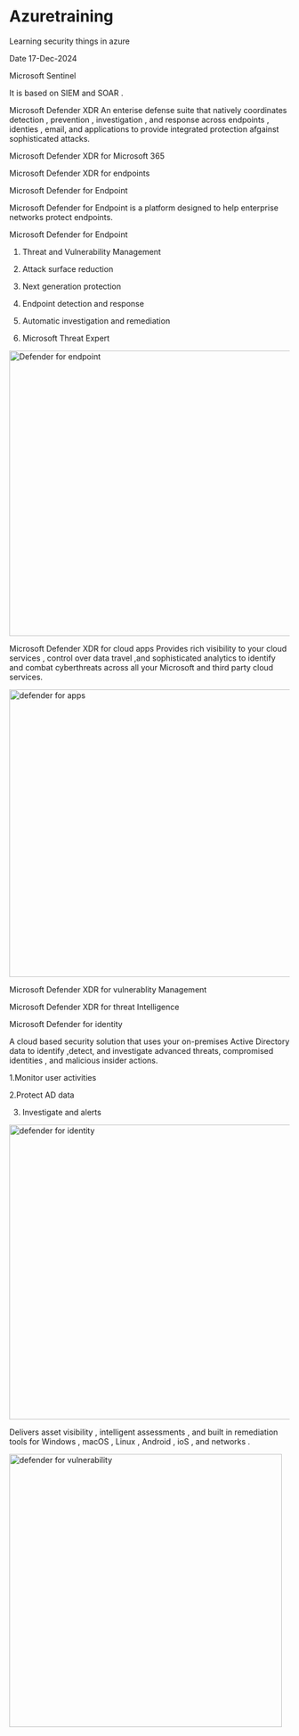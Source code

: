# Azuretraining
Learning security things in azure 

Date 17-Dec-2024

Microsoft Sentinel 

It is based on SIEM and SOAR .


Microsoft Defender XDR
An enterise defense suite that natively coordinates detection , prevention , investigation , and response across endpoints , identies , email, and applications to provide integrated protection afgainst sophisticated attacks.

Microsoft Defender XDR for Microsoft 365

Microsoft Defender XDR for endpoints


Microsoft Defender for Endpoint

Microsoft Defender for Endpoint is a platform designed to help enterprise networks protect endpoints. 


Microsoft Defender for Endpoint

1. Threat and Vulnerability Management

2. Attack surface reduction

3. Next generation protection 

4. Endpoint detection and response 

5. Automatic investigation and remediation
   
6. Microsoft Threat Expert
<img width="512" alt="Defender for endpoint" src="https://github.com/user-attachments/assets/383e5546-0304-4bf9-86a8-44460e566888" />


Microsoft Defender XDR for cloud apps 
Provides rich visibility to your cloud services , control over data travel ,and sophisticated analytics to identify and combat cyberthreats across all your Microsoft and third party cloud services.

<img width="516" alt="defender for apps" src="https://github.com/user-attachments/assets/199d83e1-c459-4bc4-957e-74f171e8e107" />


Microsoft Defender XDR for vulnerablity Management 

Microsoft Defender XDR for threat Intelligence 

Microsoft Defender for identity

A cloud based security solution that uses your on-premises Active Directory data to identify ,detect, and investigate  advanced threats, compromised identities , and malicious insider actions.

1.Monitor user activities 

2.Protect AD data

3. Investigate and alerts

<img width="529" alt="defender for identity" src="https://github.com/user-attachments/assets/f9002720-5a5b-4edf-bf6f-192e3cdb2a22" />


Delivers asset visibility , intelligent assessments , and built in remediation tools for Windows , macOS , Linux , Android , ioS , and networks . 


<img width="490" alt="defender for vulnerability" src="https://github.com/user-attachments/assets/b8c10d69-f1c0-4d21-a880-2a029e8b911b" />








